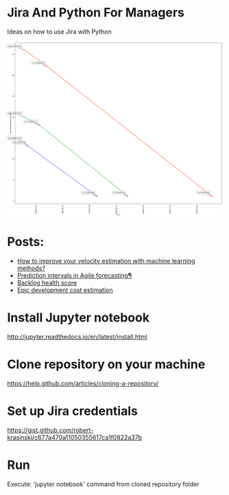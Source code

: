 # Jira And Python For Managers
Ideas on how to use Jira with Python 

![Screenshot](burndown_chart.png)

# Posts:
* [How to improve your velocity estimation with machine learning methods?](https://robert-krasinski.github.io/JiraAndPythonForManagers/How%20to%20improve%20your%20velocity%20estimation%20with%20machine%20learning%20methods_.html)
* [Prediction intervals in Agile forecasting¶](https://robert-krasinski.github.io/JiraAndPythonForManagers/Prediction%20intervals%20in%20Agile%20forecasting.html)
* [Backlog health score](https://robert-krasinski.github.io/JiraAndPythonForManagers/Backlog%20health%20score-Extended%20version%20for%20blog.html)
* [Epic development cost estimation](https://robert-krasinski.github.io/JiraAndPythonForManagers/Epic%20costs%20estimation%20-%20extended%20version%20for%20blog.html)



# Install Jupyter notebook
http://jupyter.readthedocs.io/en/latest/install.html

# Clone repository on your machine
https://help.github.com/articles/cloning-a-repository/

# Set up Jira credentials
https://gist.github.com/robert-krasinski/c677a470a11050355617ca1f0822a37b

# Run
Execute: 'jupyter notebook' command from cloned repository folder


